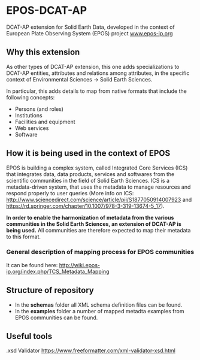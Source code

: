 # EPOS-DCAT-AP
DCAT-AP extension for Solid Earth Data, developed in the context of European Plate Observing System (EPOS) project www.epos-ip.org

## Why this extension
As other types of DCAT-AP extension, this one adds specializations to DCAT-AP entities, attributes and relations among attributes, in the specific context of Environmental Sciences -> Solid Earth Sciences.

In particular, this adds details to map from native formats that include the following concepts:
- Persons (and roles)
- Institutions
- Facilities and equipment
- Web services
- Software

## How it is being used in the context of EPOS
EPOS is building a complex system, called Integrated Core Services (ICS) that integrates data, data products, services and softwares from the scientific communities in the field of Solid Earth Sciences.
ICS is a metadata-driven system, that uses the metadata to manage resources and respond properly to user queries (More info on ICS: http://www.sciencedirect.com/science/article/pii/S1877050914007923 and https://rd.springer.com/chapter/10.1007/978-3-319-13674-5_17).

**In order to enable the harmonization of metadata from the various communities in the Solid Earth Sciences, an extension of DCAT-AP is being used.**
All communities are therefore expected to map their metadata to this format.

### General description of mapping process for EPOS communities
It can be found here: http://wiki.epos-ip.org/index.php/TCS_Metadata_Mapping

## Structure of repository
- In the **schemas** folder all XML schema definition files can be found.
- In the **examples** folder a number of mapped metadta examples from EPOS communities can be found.

## Useful tools
.xsd Validator https://www.freeformatter.com/xml-validator-xsd.html

##
